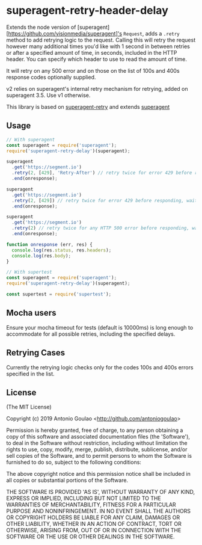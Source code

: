 # superagent-retry-header-delay

  Extends the node version of [superagent][https://github.com/visionmedia/superagent]'s `Request`, adds a `.retry` method to add retrying logic to the request. Calling this will retry the request however many additional times you'd like with 1 second in between retries or after a specified amount of time, in seconds, included in the HTTP header. You can specify which header to use to read the amount of time.

  It will retry on any 500 error and on those on the list of 100s and 400s response codes optionally supplied.

  v2 relies on superagent's internal retry mechanism for retrying, added on superagent 3.5. Use v1 otherwise.

  This library is based on [superagent-retry](https://github.com/segmentio/superagent-retry) and extends [superagent](https://github.com/visionmedia/superagent)

## Usage

```javascript
// With superagent
const superagent = require('superagent');
require('superagent-retry-delay')(superagent);

superagent
  .get('https://segment.io')
  .retry(2, [429], 'Retry-After') // retry twice for error 429 before responding, wait the number of seconds specified in Retry-After header between failures
  .end(onresponse);

superagent
  .get('https://segment.io')
  .retry(2, [429]) // retry twice for error 429 before responding, wait 1 second between failures
  .end(onresponse);

superagent
  .get('https://segment.io')
  .retry(2) // retry twice for any HTTP 500 error before responding, wait 1 second between failures
  .end(onresponse);

function onresponse (err, res) {
  console.log(res.status, res.headers);
  console.log(res.body);
}

```

```javascript
// With supertest
const superagent = require('superagent');
require('superagent-retry-delay')(superagent);

const supertest = require('supertest');
```

## Mocha users

  Ensure your mocha timeout for tests (default is 10000ms) is long enough to accommodate for all possible retries, including the specified delays.

## Retrying Cases

  Currently the retrying logic checks only for the codes 100s and 400s errors specified in the list.


## License

(The MIT License)

Copyright (c) 2019 Antonio Goulao &lt;http://github.com/antoniogoulao&gt;

Permission is hereby granted, free of charge, to any person obtaining
a copy of this software and associated documentation files (the
'Software'), to deal in the Software without restriction, including
without limitation the rights to use, copy, modify, merge, publish,
distribute, sublicense, and/or sell copies of the Software, and to
permit persons to whom the Software is furnished to do so, subject to
the following conditions:

The above copyright notice and this permission notice shall be
included in all copies or substantial portions of the Software.

THE SOFTWARE IS PROVIDED 'AS IS', WITHOUT WARRANTY OF ANY KIND,
EXPRESS OR IMPLIED, INCLUDING BUT NOT LIMITED TO THE WARRANTIES OF
MERCHANTABILITY, FITNESS FOR A PARTICULAR PURPOSE AND NONINFRINGEMENT.
IN NO EVENT SHALL THE AUTHORS OR COPYRIGHT HOLDERS BE LIABLE FOR ANY
CLAIM, DAMAGES OR OTHER LIABILITY, WHETHER IN AN ACTION OF CONTRACT,
TORT OR OTHERWISE, ARISING FROM, OUT OF OR IN CONNECTION WITH THE
SOFTWARE OR THE USE OR OTHER DEALINGS IN THE SOFTWARE.
